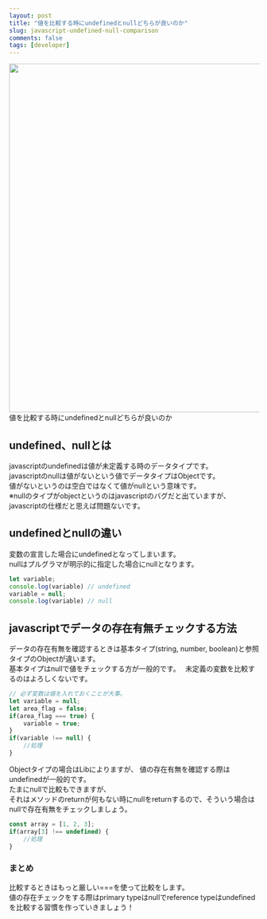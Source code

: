 ```yaml
---
layout: post
title: "値を比較する時にundefinedとnullどちらが良いのか"
slug: javascript-undefined-null-comparison
comments: false
tags: [developer]
---
```

<img src="https://drive.google.com/uc?export=view&id=1u7BSBIt1dMa6djlVbF-VmF72fTZ1X3TL"  width="700">
値を比較する時にundefinedとnullどちらが良いのか    

## undefined、nullとは
javascriptのundefinedは値が未定義する時のデータタイプです。  
javascriptのnullは値がないという値でデータタイプはObjectです。  
値がないというのは空白ではなくて値がnullという意味です。  
※nullのタイプがobjectというのはjavascriptのバグだと出ていますが、javascriptの仕様だと思えば問題ないです。　 

## undefinedとnullの違い
変数の宣言した場合にundefinedとなってしまいます。  
nullはプルグラマが明示的に指定した場合にnullとなります。  

```javascript
let variable;
console.log(variable) // undefined
variable = null;
console.log(variable) // null
```


## javascriptでデータの存在有無チェックする方法
データの存在有無を確認するときは基本タイプ(string, number, boolean)と参照タイプのObjectが違います。  
基本タイプはnullで値をチェックする方が一般的です。　 
未定義の変数を比較するのはよろしくないです。  
```javascript
// 必ず変数は値を入れておくことが大事。
let variable = null;
let area_flag = false;
if(area_flag === true) {
    variable = true;
}
if(variable !== null) {
    //処理
}
```

Objectタイプの場合はLibによりますが、
値の存在有無を確認する際はundefinedが一般的です。  
たまにnullで比較もできますが、  
それはメソッドのreturnが何もない時にnullをreturnするので、そういう場合はnullで存在有無をチェックしましょう。  
```javascript
const array = [1, 2, 3];
if(array[3] !== undefined) {
    //処理
}
```

### まとめ
比較するときはもっと厳しい===を使って比較をします。  
値の存在チェックをする際はprimary typeはnullでreference typeはundefinedを比較する習慣を作っていきましょう！  